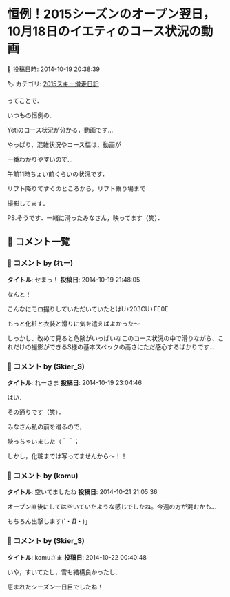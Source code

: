 # 恒例！2015シーズンのオープン翌日，10月18日のイエティのコース状況の動画

📅 投稿日時: 2014-10-19 20:38:39

🏷️ カテゴリ: [2015スキー滑走日記](c09ea645cfc085f86dfcd80f49599dd89.md)

ってことで．





いつもの恒例の．


Yetiのコース状況が分かる，動画です…


やっぱり，混雑状況やコース幅は，動画が


一番わかりやすいので…





午前11時ちょい前くらいの状況です．





リフト降りてすぐのところから，リフト乗り場まで


撮影してます．





PS.そうです．一緒に滑ったみなさん，映ってます（笑）．

## 💬 コメント一覧

### 💬 コメント by (れー)
**タイトル**: せまっ！
**投稿日**: 2014-10-19 21:48:05

なんと！

こんなにモロ撮りしていただいていたとはU+203CU+FE0E

もっと化粧と衣装と滑りに気を遣えばよかった～

しっかし、改めて見ると危険がいっぱいなこのコース状況の中で滑りながら、これだけの撮影ができるS様の基本スペックの高さにただ感心するばかりです…

### 💬 コメント by (Skier_S)
**タイトル**: れーさま
**投稿日**: 2014-10-19 23:04:46

はい．

その通りです（笑）．

みなさん私の前を滑るので，

映っちゃいました（＾＾；



しかし，化粧までは写ってませんから～！！

### 💬 コメント by (komu)
**タイトル**: 空いてましたね
**投稿日**: 2014-10-21 21:05:36

オープン直後にしては空いていたような感じでしたね。今週の方が混むかも…

もちろん出撃します(´・Д・)」

### 💬 コメント by (Skier_S)
**タイトル**: komuさま
**投稿日**: 2014-10-22 00:40:48

いや，すいてたし，雪も結構良かったし．

恵まれたシーズン一日目でしたね！

